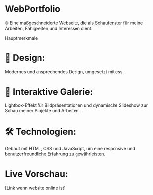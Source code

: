 # WebPortfolio
🌐 Eine maßgeschneiderte Webseite, die als Schaufenster für meine Arbeiten, Fähigkeiten und Interessen dient.

Hauptmerkmale:
# 🎨 Design: 
Modernes und ansprechendes Design, umgesetzt mit css.
# 📸 Interaktive Galerie: 
Lightbox-Effekt für Bildpräsentationen und dynamische Slideshow zur Schau meiner Projekte und Arbeiten.
# 🛠️ Technologien: 
Gebaut mit HTML, CSS und JavaScript, um eine responsive und benutzerfreundliche Erfahrung zu gewährleisten.
# Live Vorschau:
[Link wenn website online ist]


